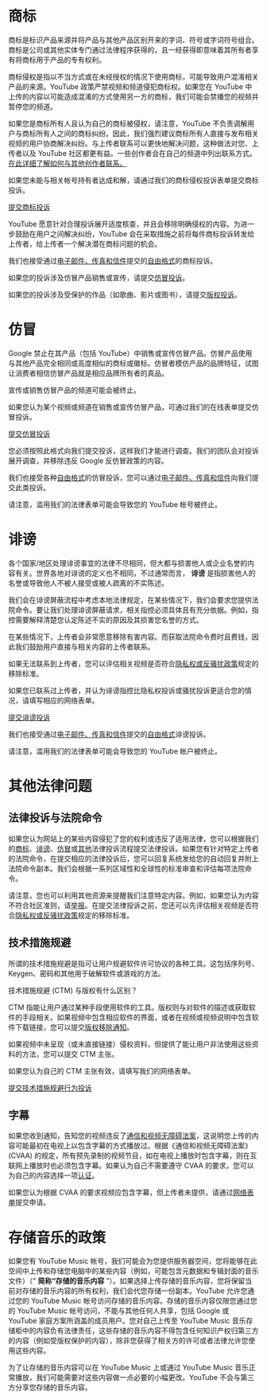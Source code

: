 # 商标

商标是标识产品来源并将产品与其他产品区别开来的字词、符号或字词符号组合。商标是公司或其他实体专门通过法律程序获得的，且一经获得即意味着其所有者享有将商标用于产品的专有权利。

商标侵权是指以不当方式或在未经授权的情况下使用商标，可能导致用户混淆相关产品的来源。YouTube 政策严禁视频和频道侵犯商标权。如果您在 YouTube 中上传的内容以可能造成混淆的方式使用另一方的商标，我们可能会禁播您的视频并暂停您的频道。

如果您是商标所有人且认为自己的商标被侵权，请注意，YouTube 不负责调解用户与商标所有人之间的商标纠纷。因此，我们强烈建议商标所有人直接与发布相关视频的用户协商解决纠纷。与上传者联系可以更快地解决问题，这种做法对您、上传者以及 YouTube 社区都更有益。一些创作者会在自己的频道中列出联系方式。[在此详细了解如何与其他创作者联系。](https://support.google.com/youtube/answer/57955?hl=zh-CN)

如果您未能与相关帐号持有者达成和解，请通过我们的商标侵权投诉表单提交商标投诉。

[提交商标投诉](https://www.youtube.com/reportingtool/trademark?rd=2)

YouTube 愿意针对合理投诉展开适度核查，并且会移除明确侵权的内容。为进一步鼓励在用户之间解决纠纷，YouTube 会在采取措施之前将每件商标投诉转发给上传者，给上传者一个解决潜在商标问题的机会。

我们也接受通过[电子邮件、传真和信件](https://support.google.com/youtube/answer/6154232)提交的[自由格式](https://support.google.com/youtube/answer/6154228)的商标投诉。

如果您的投诉涉及仿冒产品销售或宣传，请提交[仿冒投诉](https://support.google.com/youtube/answer/6154227)。

如果您的投诉涉及受保护的作品（如歌曲、影片或图书），请提交[版权投诉](https://support.google.com/youtube/answer/2807622)。


# 仿冒

Google 禁止在其产品（包括 YouTube）中销售或宣传仿冒产品。仿冒产品使用与其他产品完全相同或高度相似的商标或徽标。仿冒者模仿产品的品牌特征，试图让消费者相信仿冒产品就是相应品牌所有者的真品。

宣传或销售仿冒产品的频道可能会被终止。

如果您认为某个视频或频道在销售或宣传仿冒产品，可通过我们的在线表单提交仿冒投诉。

[提交仿冒投诉](https://www.youtube.com/reportingtool/counterfeit?rd=1)

您必须按照此格式向我们提交投诉，这样我们才能进行调查。我们的团队会对投诉展开调查，并移除违反 Google 反仿冒政策的内容。

我们也接受各种[自由格式](https://support.google.com/youtube/answer/6154219)的仿冒投诉，您可以通过[电子邮件、传真和信件](https://support.google.com/youtube/answer/6154232)向我们提交此类投诉。

请注意，滥用我们的法律表单可能会导致您的 YouTube 帐号被终止。



# 诽谤

各个国家/地区处理诽谤事宜的法律不尽相同，但大都与损害他人或企业名誉的内容有关。世界各地对诽谤的定义也不相同，不过通常而言， **诽谤** 是指损害他人的名誉或导致他人不被人接受或被人疏离的不实陈述。

我们会在诽谤屏蔽流程中考虑本地法律规定，在某些情况下，我们会要求您提供法院命令。要让我们处理诽谤屏蔽请求，相关指控必须具体且有充分依据。例如，指控需要解释清楚您认定陈述不实的原因及其损害您名誉的方式。

在某些情况下，上传者会非常愿意移除有害内容。而获取法院命令费时且费钱，因此我们鼓励用户直接与相关内容的上传者联系。

如果无法联系到上传者，您可以评估相关视频是否符合[隐私权或反骚扰政策](https://www.youtube.com/reportabuse)规定的移除标准。

如果您已联系过上传者，并认为诽谤指控比隐私权投诉或骚扰投诉更适合您的情况，请填写相应的网络表单。

[提交诽谤投诉](https://www.youtube.com/reportingtool/defamation?rd=1)

我们也接受通过[电子邮件、传真和信件](https://support.google.com/youtube/answer/6154216)提交的[自由格式](https://support.google.com/youtube/answer/6154232)诽谤投诉。

请注意，滥用我们的法律表单可能会导致您的 YouTube 帐户被终止。


# 其他法律问题

## 法律投诉与法院命令

如果您认为网站上的某些内容侵犯了您的权利或违反了适用法律，您可以根据我们的[商标](https://www.youtube.com/reportingtool/trademark)、[诽谤](https://www.youtube.com/reportingtool/defamation)、[仿冒](https://www.youtube.com/reportingtool/counterfeit)或[其他](https://www.youtube.com/reportingtool/legal)法律投诉流程提交法律投诉。如果您有针对特定上传者的法院命令，在提交相应的法律投诉后，您可以回复系统发给您的自动回复并附上法院命令副本。我们会根据一系列区域性和全球性的标准审查和评估每项法院命令。

请注意，您也可以利用其他资源来提醒我们注意特定内容。例如，如果您认为内容不符合社区准则，请[举报](https://support.google.com/youtube/answer/2802027)。在提交法律投诉之前，您还可以先评估相关视频是否符合[隐私权或反骚扰政策](https://www.youtube.com/reportabuse)规定的移除标准。

## 技术措施规避

所谓的技术措施规避是指可让用户规避软件许可协议的各种工具。这包括序列号、Keygen、密码和其他用于破解软件或游戏的方法。

技术措施规避 (CTM) 与版权有什么区别？

CTM 指能让用户通过某种手段使用软件的工具。版权则与对软件的描述或获取软件的手段相关。如果视频中包含相应软件的界面，或者在视频或视频说明中包含软件下载链接，您可以提交[版权移除通知](https://support.google.com/youtube/answer/2807622)。

如果视频中未呈现（或未直接链接）侵权资料，但提供了能让用户非法使用这些资料的方法，您可以提交 CTM 主张。

如果您认为自己的 CTM 主张有效，请填写我们的网络表单。

[提交技术措施规避行为投诉](https://www.youtube.com/reportingtool/circumvention)

 

## 字幕

如果您收到通知，告知您的视频违反了[通信和视频无障碍法案](https://www.federalregister.gov/articles/2012/03/30/2012-7247/closed-captioning-of-internet-protocol-delivered-video-programming-implementation-of-the)，这说明您上传的内容可能最初在电视上以包含字幕的方式播放过。根据《通信和视频无障碍法案》(CVAA) 的规定，所有预先录制的视频节目，如在电视上播放时包含字幕，则在互联网上播放时也必须包含字幕。如果认为自己不需要遵守 CVAA 的要求，您可以为自己的内容选择一项[认证](https://support.google.com/youtube/answer/2789511)。

如果您认为根据 CVAA 的要求视频应包含字幕，但上传者未提供，请通过[网络表单](https://www.youtube.com/caption_notification)提交申请。



# 存储音乐的政策

如果您有 YouTube Music 帐号，我们可能会为您提供服务器空间，您将能够在此空间中上传和存储您电脑中的某些内容（例如，可能包含元数据和专辑封面的音乐文件）（" **简称“存储的音乐内容** ”）。如果选择上传存储的音乐内容，您将保留当前对存储的音乐内容的所有权利，我们会代您存储一份副本。YouTube 允许您通过您的 YouTube Music 帐号访问存储的音乐内容。存储的音乐内容仅限您通过您的 YouTube Music 帐号访问，不能与其他任何人共享，包括 Google 或 YouTube 家庭方案所涵盖的成员用户。您对自己上传至 YouTube Music 音乐存储柜中的内容负有法律责任，这些存储的音乐内容不得包含任何知识产权归第三方的内容（例如受版权保护的内容），除非您获得了相关方的许可或者法律允许您使用这些内容。

为了让存储的音乐内容可以在 YouTube Music 上或通过 YouTube Music 音乐正常播放，我们可能需要对这些内容做一点必要的小幅更改。YouTube 不会与第三方分享您存储的音乐内容。